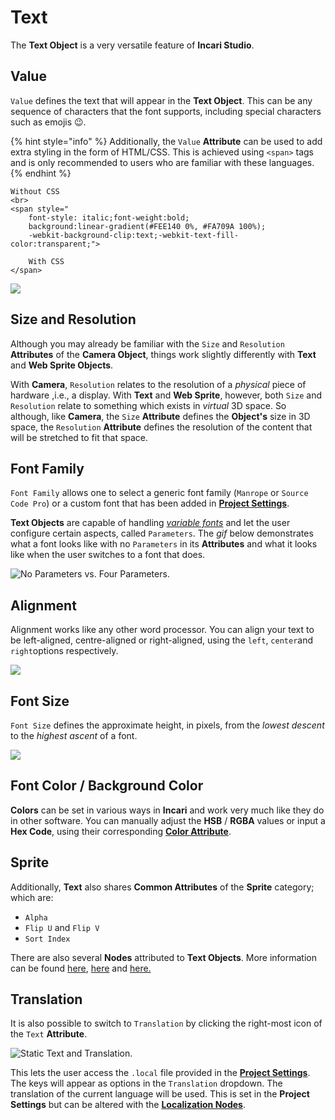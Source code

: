 # Text

The **Text Object** is a very versatile feature of **Incari Studio**. 

## Value

`Value` defines the text that will appear in the **Text Object**. This can be any sequence of characters that the font supports, including special characters such as emojis 😉.

{% hint style="info" %}
Additionally, the `Value` **Attribute** can be used to add extra styling in the form of HTML/CSS. This is achieved using `<span>` tags and is only recommended to users who are familiar with these languages.
{% endhint %}

```markup
Without CSS
<br>
<span style="
    font-style: italic;font-weight:bold;
    background:linear-gradient(#FEE140 0%, #FA709A 100%);
    -webkit-background-clip:text;-webkit-text-fill-color:transparent;">

    With CSS
</span>
```

![](../../../.gitbook/assets/css.png)

## Size and Resolution

Although you may already be familiar with the `Size` and `Resolution` **Attributes** of the **Camera Object**, things work slightly differently with **Text** and **Web Sprite Objects**.

With **Camera**, `Resolution` relates to the resolution of a _physical_ piece of hardware ,i.e., a display. With **Text** and **Web Sprite**, however, both `Size` and `Resolution` relate to something which exists in _virtual_ 3D space. So although, like **Camera**, the `Size` **Attribute** defines the **Object's** size in 3D space, the `Resolution` **Attribute** defines the resolution of the content that will be stretched to fit that space.

## Font Family

`Font Family` allows one to select a generic font family \(`Manrope` or  `Source Code Pro`\) or a custom font that has been added in [**Project Settings**](../../../modules/project-settings/fonts.md).

**Text Objects** are capable of handling [*variable fonts*](../../../modules/project-settings/fonts.md#variable-fonts) and let the user configure certain aspects, called `Parameters`. The *gif* below demonstrates what a font looks like with no `Parameters` in its **Attributes** and what it looks like when the user switches to a font that does.

![No Parameters vs. Four Parameters.](../../../.gitbook/assets/text3dfontexample.gif)



## Alignment

Alignment works like any other word processor. You can align your text to be left-aligned, centre-aligned or right-aligned, using the `left`, `center`and `right`options respectively.

![](../../../.gitbook/assets/alignment.png)

## Font Size

`Font Size` defines the approximate height, in pixels, from the _lowest descent_ to the _highest ascent_ of a font.

![](../../../.gitbook/assets/font-size.png)

## Font Color / Background Color

**Colors** can be set in various ways in **Incari** and work very much like they do in other software. You can manually adjust the **HSB** / **RGBA** values or input a **Hex Code**, using their corresponding [**Color Attribute**](../../attributes/attribute-types/color-attribute.md).

## Sprite

Additionally, **Text** also shares **Common Attributes** of the **Sprite** category; which are:

* `Alpha`
* `Flip U` and `Flip V`
* `Sort Index`

There are also several **Nodes** attributed to **Text Objects**. More information can be found [here](../../../toolbox/incari/object/set-text.md), [here](../../../toolbox/incari/object/get-text-color.md) and [here.](../../../toolbox/incari/object/set-text-color.md)

## Translation

It is also possible to switch to `Translation` by clicking the 
right-most icon of the `Text` **Attribute**.

![Static Text and Translation.](../../../.gitbook/assets/textvstranslation.png)

This lets the user access the `.local` file provided in the [**Project Settings**](../../../modules/project-settings/localization.md). The keys will appear as options in the `Translation` dropdown. The translation of the current language will be used. This is set in the **Project Settings** but can be altered with the [**Localization Nodes**](../../../toolbox/localization/README.md).


